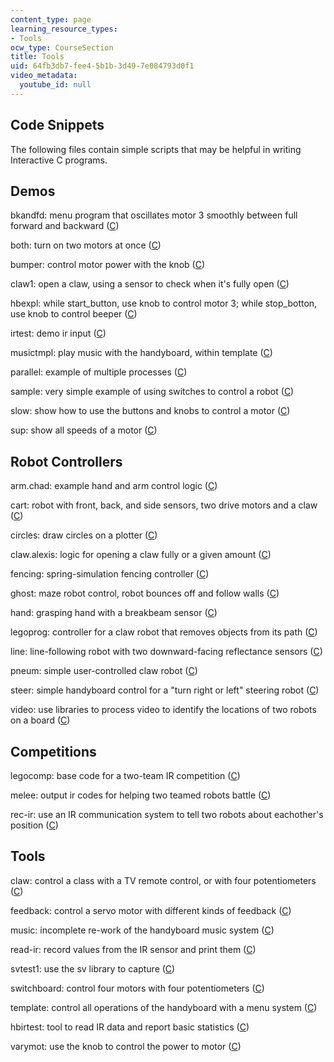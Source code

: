 ```yaml
---
content_type: page
learning_resource_types:
- Tools
ocw_type: CourseSection
title: Tools
uid: 64fb3db7-fee4-5b1b-3d49-7e084793d0f1
video_metadata:
  youtube_id: null
---
```


Code Snippets
-------------

The following files contain simple scripts that may be helpful in writing Interactive C programs.

Demos
-----

bkandfd: menu program that oscillates motor 3 smoothly between full forward and backward ([C](./resolveuid/fdb93548211158a9a60a28a54314e5de))

both: turn on two motors at once ([C](./resolveuid/367c714eca84490287377b1904f0a4ca))

bumper: control motor power with the knob ([C](./resolveuid/9419d80f8a07b21fae3fa4e574e277ee))

claw1: open a claw, using a sensor to check when it's fully open ([C](./resolveuid/7d2132cb07cbd24b339ae23a0209e804))

hbexpl: while start\_button, use knob to control motor 3; while stop\_botton, use knob to control beeper ([C](./resolveuid/1dff838c7aec0abc3c1d71ed7c9fceef))

irtest: demo ir input ([C](./resolveuid/aa6e9ec7379cbbf132fda0706324294a))

musictmpl: play music with the handyboard, within template ([C](./resolveuid/9f6600ee25b1645bd4cdab5f71677b0f))

parallel: example of multiple processes ([C](./resolveuid/a91498760d100e8f1e7a1e78d7e74f00))

sample: very simple example of using switches to control a robot ([C](./resolveuid/049f2fc4598925bd949d63a8b5726405))

slow: show how to use the buttons and knobs to control a motor ([C](./resolveuid/e6f177c55bee3a3a46b0c55e1047102c))

sup: show all speeds of a motor ([C](./resolveuid/58a201fd8f29424859349cbd5c0400b3))

Robot Controllers
-----------------

arm.chad: example hand and arm control logic ([C](./resolveuid/2c25e5de38a3bb0b19bb7465b5434da2))

cart: robot with front, back, and side sensors, two drive motors and a claw ([C](./resolveuid/8c0dc11e71d4d6f46efe6f77b36e953f))

circles: draw circles on a plotter ([C](./resolveuid/c496c37140600f2e85d94e9335f3542f))

claw.alexis: logic for opening a claw fully or a given amount ([C](./resolveuid/93a7133036d83e4f7af028be47f36b9b))

fencing: spring-simulation fencing controller ([C](./resolveuid/80b8ebfba8dd7e3dee49e7eee2bb5259))

ghost: maze robot control, robot bounces off and follow walls ([C](./resolveuid/71e53a93297dc04f893e7535d9672f46))

hand: grasping hand with a breakbeam sensor ([C](./resolveuid/42673aefb4883887d0dbc1cea261ac47))

legoprog: controller for a claw robot that removes objects from its path ([C](./resolveuid/d97c48d2f3b6c6d3f760d4c0a626778b))

line: line-following robot with two downward-facing reflectance sensors ([C](./resolveuid/63de899800fc0c3e6fb32fc9b3ce1cfd))

pneum: simple user-controlled claw robot ([C](./resolveuid/8c52d97b5bfe37e90bfc3ae34bdeb076))

steer: simple handyboard control for a "turn right or left" steering robot ([C](./resolveuid/1539d39f0794ff5adb654a72f46e3a27))

video: use libraries to process video to identify the locations of two robots on a board ([C](./resolveuid/bc9502d4e96764c6924d581f21e4c2c1))

Competitions
------------

legocomp: base code for a two-team IR competition ([C](./resolveuid/485dc17f7adf7ecb69224dc7166be247))

melee: output ir codes for helping two teamed robots battle ([C](./resolveuid/c3f929ab711415f8e2cfbca3da9bce2e))

rec-ir: use an IR communication system to tell two robots about eachother's position ([C](./resolveuid/b3d41444bdcbb8d898b576cc1e983160))

Tools
-----

claw: control a class with a TV remote control, or with four potentiometers ([C](./resolveuid/87e6d23230f8bbb1ba244483e01e2709))

feedback: control a servo motor with different kinds of feedback ([C](./resolveuid/e1894bb519471d89aa31061f30ffd036))

music: incomplete re-work of the handyboard music system ([C](./resolveuid/defc736334791ab0a73b9e4ee90a185c))

read-ir: record values from the IR sensor and print them ([C](./resolveuid/7fd8360de7c554818b3b370e4550f95f))

svtest1: use the sv library to capture ([C](./resolveuid/e5ce841d459e8d1b05624a8c4b5f6c04))

switchboard: control four motors with four potentiometers ([C](./resolveuid/edcde4c29fad009eabb04b15d6e2f317))

template: control all operations of the handyboard with a menu system ([C](./resolveuid/af6b93fbb85f29296aae3659d896d214))

hbirtest: tool to read IR data and report basic statistics ([C](./resolveuid/f494e6324e55685ba2459976a21cc319))

varymot: use the knob to control the power to motor ([C](./resolveuid/3607925b39f7e9763c325742f012b69f))